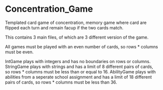 # Concentration_Game
Templated card game of concentration, memory game where card are flipped each turn and remain facup if the two cards match.

This contains 3 main files, of which are 3 different version of the game. 

All games must be played with an even number of cards, so rows * columns must be even.

IntGame plays with integers and has no boundaries on rows or columns. 
StringGame plays with strings and has a limit of 8 different pairs of cards, so rows * columns must be less than or equal to 16.
AbilityGame plays with abilities from a seperate school assignment and has a limit of 18 different pairs of cards, so rows * columns must be less than 36.
